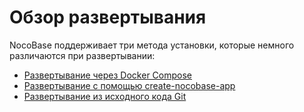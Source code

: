 # Обзор развертывания

NocoBase поддерживает три метода установки, которые немного различаются при развертывании:

- [Развертывание через Docker Compose](./docker-compose.md)
- [Развертывание с помощью create-nocobase-app](./create-nocobase-app.md)
- [Развертывание из исходного кода Git](./git-clone.md)